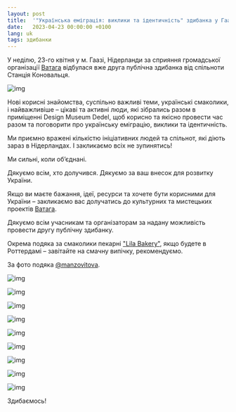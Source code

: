 ```yaml
---
layout: post
title:  '"Українська еміграція: виклики та ідентичність" здибанка у Гаазі'
date:   2023-04-23 00:00:00 +0100
lang: uk
tags: здибанки
---
```


У неділю, 23-го квітня у м. Гаазі, Нідерланди за сприяння громадської організації [Ватага](https://vataha.nl) відбулася вже друга публічна здибанка від спільноти Станція Коновальця.

![img](/assets/images/2023-04-23/dsc_0460.webp)

Нові корисні знайомства, суспільно важливі теми, українські смаколики, і найважливіше – цікаві та активні люди, які зібрались разом в приміщенні Design Museum Dedel, щоб корисно та якісно провести час разом та поговорити про українську еміграцію, виклики та ідентичність.

Ми приємно вражені кількістю ініціативних людей та спільнот, які діють зараз в Нідерландах. І закликаємо всіх не зупинятись!

Ми сильні, коли обʼєднані.

Дякуємо всім, хто долучився. Дякуємо за ваш внесок для розвитку України.

Якщо ви маєте бажання, ідеї, ресурси та хочете бути корисними для України – закликаємо вас долучатись до культурних та мистецьких проектів [Ватага](https://vataha.nl).

Дякуємо всім учасникам та організаторам за надану можливість провести другу публічну здибанку.

Окрема подяка за смаколики пекарні ["Lila Bakery"](https://www.instagram.com/lila.bakery.nl), якщо будете в Роттердамі – завітайте на смачну випічку, рекомендуємо.

За фото подяка [@manzovitova](https://www.instagram.com/manzovitova/).

![img](/assets/images/2023-04-23/dsc_0490.webp)

![img](/assets/images/2023-04-23/dsc_0536.webp)

![img](/assets/images/2023-04-23/dsc_0558.webp)

![img](/assets/images/2023-04-23/dsc_0596.webp)

![img](/assets/images/2023-04-23/dsc_0626.webp)

![img](/assets/images/2023-04-23/dsc_0630.webp)

![img](/assets/images/2023-04-23/dsc_0633.webp)

![img](/assets/images/2023-04-23/dsc_0644.webp)

![img](/assets/images/2023-04-23/dsc_0475.webp)


Здибаємось!
